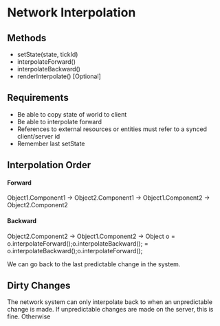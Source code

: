 # Network Interpolation

## Methods
* setState(state, tickId)
* interpolateForward()
* interpolateBackward()
* renderInterpolate() [Optional]

## Requirements
* Be able to copy state of world to client
* Be able to interpolate forward
* References to external resources or entities must refer to a synced client/server id
* Remember last setState
## Interpolation Order
#### Forward
Object1.Component1 -> Object2.Component1 -> Object1.Component2 -> Object2.Component2
#### Backward
Object2.Component2 -> Object1.Component2 -> Object
o = o.interpolateForward();o.interpolateBackward(); = o.interpolateBackward();o.interpolateForward();

We can go back to the last predictable change in the system.

## Dirty Changes
The network system can only interpolate back to when an unpredictable change is made. If unpredictable changes are made on the server, this is fine. Otherwise
